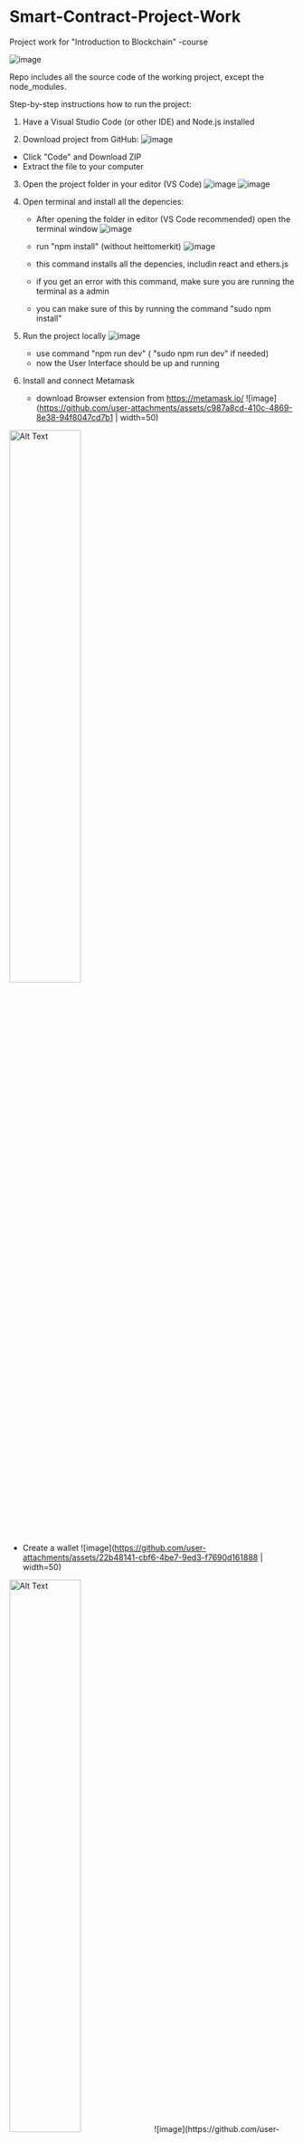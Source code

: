 # Smart-Contract-Project-Work
Project work for "Introduction to Blockchain" -course

![image](https://github.com/user-attachments/assets/54e1665d-c38a-4c56-a6c7-0a1bc2747bc9)


Repo includes all the source code of the working project, except the node_modules.

Step-by-step instructions how to run the project:

1) Have a Visual Studio Code (or other IDE) and Node.js installed

2) Download project from GitHub:
![image](https://github.com/user-attachments/assets/ad2c3bf9-e680-4b12-8cdd-68ef2b87c72a)

  - Click "Code" and Download ZIP
  - Extract the file to your computer

3) Open the project folder in your editor (VS Code)
![image](https://github.com/user-attachments/assets/547e2528-e517-4027-816a-dfd764faac3c)
![image](https://github.com/user-attachments/assets/02c00a7c-bcdb-4f20-88c2-ecdc4cbd0791)

4) Open terminal and install all the depencies:
   - After opening the folder in editor (VS Code recommended) open the terminal window
![image](https://github.com/user-attachments/assets/ffa20bd3-fec1-4123-b2ab-3e97c6d8f712)

   - run "npm install" (without heittomerkit)
![image](https://github.com/user-attachments/assets/3374b115-9f64-4991-acd9-3e215490d937)

   - this command installs all the depencies, includin react and ethers.js
   - if you get an error with this command, make sure you are running the terminal as a admin
   - you can make sure of this by running the command "sudo npm install"

5) Run the project locally
![image](https://github.com/user-attachments/assets/7cf0101c-573e-40a5-a46d-1af754b25429)

   - use command "npm run dev" ( "sudo npm run dev" if needed)
   - now the User Interface should be up and running

6) Install and connect Metamask
   - download Browser extension from https://metamask.io/
![image](https://github.com/user-attachments/assets/c987a8cd-410c-4869-8e38-94f8047cd7b1 | width=50)
<img src="https://github.com/user-attachments/assets/c987a8cd-410c-4869-8e38-94f8047cd7b1" alt="Alt Text" style="width:50%; height:auto;">

   - Create a wallet
![image](https://github.com/user-attachments/assets/22b48141-cbf6-4be7-9ed3-f7690d161888 | width=50)
<img src="https://github.com/user-attachments/assets/22b48141-cbf6-4be7-9ed3-f7690d161888" alt="Alt Text" style="width:50%; height:auto;">
![image](https://github.com/user-attachments/assets/217a278f-6023-418b-9dff-db626963e38d | width=50)
<img src="https://github.com/user-attachments/assets/217a278f-6023-418b-9dff-db626963e38d" alt="Alt Text" style="width:50%; height:auto;">
   - connect the wallet to test network (Sepolia)


![image](https://github.com/user-attachments/assets/922a03f0-e601-4618-860e-441db675b4bf)

   - Get test money from a faucet to your account https://cloud.google.com/application/web3/faucet/ethereum/sepolia

7) Type the contract address to the UI
   - we have made TWO working contracts for this project with Remix IDE
   - 0x8729191b555335728B046684a335F2DE62C974f5 or
     0x5DF261361238ba7be05268A5b7851e1617D9E531
   - Click "Get message" to fetch previous message in blockchain or
   - "Set Message" to send a new one
   - Accept the message with Metamask wallet (you do need the test money for this step)
